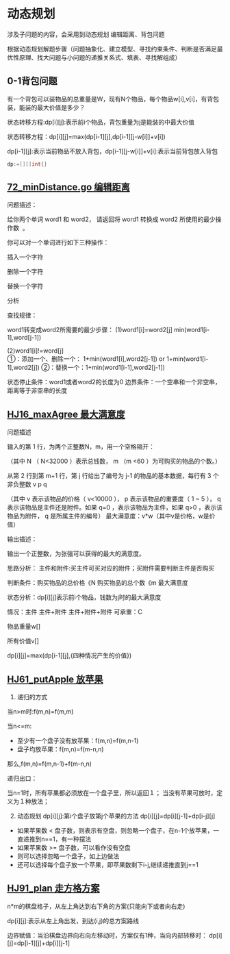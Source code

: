 # 动态规划

涉及子问题的内容，会采用到动态规划
编辑距离、背包问题

根据动态规划解题步骤（问题抽象化、建立模型、寻找约束条件、判断是否满足最优性原理、找大问题与小问题的递推关系式、填表、寻找解组成）


## 0-1背包问题
有一个背包可以装物品的总重量是W，现有N个物品，每个物品w[i],v[i]，有背包装，能装的最大价值是多少？

状态转移方程:dp[i][j]:表示前i个物品，背包重量为j是能装的中最大价值

状态转移方程：dp[i][j]=max(dp[i-1][j],dp[i-1][j-w[i]]+v[i])

dp[i-1][j]:表示当前物品不放入背包，dp[i-1][j-w[i]]+v[i]:表示当前背包放入背包

```go
dp:=[][]int{}
```

## [72_minDistance.go 编辑距离](https://leetcode.cn/problems/edit-distance/)

问题描述：

给你两个单词 word1 和 word2， 请返回将 word1 转换成 word2 所使用的最少操作数  。

你可以对一个单词进行如下三种操作：

插入一个字符

删除一个字符

替换一个字符

分析

查找规律：

word1转变成word2所需要的最少步骤：
(1)word1[i]=word2[j] min(word1[i-1],word[j-1])

(2)word1[i]!=word[j]  
①：添加一个、删除一个： 1+min(word1[i],word2[j-1]) or 1+min(word1[i-1],word2[j])
②：替换一个：1+min(word1[i-1],word2[j-1])

状态停止条件：word1或者word2的长度为0
边界条件：一个空串和一个非空串，距离等于非空串的长度

## [HJ16_maxAgree 最大满意度](https://www.nowcoder.com/practice/f9c6f980eeec43ef85be20755ddbeaf4?tpId=37&rp=1&ru=%2Fexam%2Foj%2Fta&qru=%2Fexam%2Foj%2Fta&sourceUrl=%2Fexam%2Foj%2Fta%3FtpId%3D37&difficulty=&judgeStatus=&tags=593&title=&gioEnter=menu)

问题描述

输入的第 1 行，为两个正整数N，m，用一个空格隔开：

（其中 N （ N<32000 ）表示总钱数， m （m <60 ）为可购买的物品的个数。）


从第 2 行到第 m+1 行，第 j 行给出了编号为 j-1 的物品的基本数据，每行有 3 个非负整数 v p q


（其中 v 表示该物品的价格（ v<10000 ）， p 表示该物品的重要度（ 1 ~ 5 ）， q 表示该物品是主件还是附件。如果 q=0 ，表示该物品为主件，如果 q>0 ，表示该物品为附件， q 是所属主件的编号）
 最大满意度：v*w（其中v是价格，w是价值）

输出描述：

 输出一个正整数，为张强可以获得的最大的满意度。

 思路分析：
 主件和附件:买主件可买对应的附件；买附件需要判断主件是否购买

 判断条件：购买物品的总价格《N   购买物品的总个数《m
 最大满意度

状态分析：dp[i][j]表示前i个物品，钱数为j时的最大满意度

情况：主件  主件+附件 主件+附件+附件
可承重：C

物品重量w[]

所有价值v[]

dp[i][j]=max(dp[i-1][j],{四种情况产生的价值})

## [HJ61_putApple 放苹果](https://www.nowcoder.com/practice/bfd8234bb5e84be0b493656e390bdebf?tpId=37&rp=1&ru=%2Fexam%2Foj%2Fta&qru=%2Fexam%2Foj%2Fta&sourceUrl=%2Fexam%2Foj%2Fta%3FtpId%3D37&difficulty=&judgeStatus=&tags=593&title=&gioEnter=menu)

1. 递归的方式

当n>m时:f(m,n)=f(m,m)

当n<=m:

- 至少有一个盘子没有放苹果：f(m,n)=f(m,n-1)
- 盘子均放苹果：f(m,n)=f(m-n,n)

那么,f(m,n)=f(m,n-1)+f(m-n,n)

递归出口：

当n=1时，所有苹果都必须放在一个盘子里，所以返回１；
当没有苹果可放时，定义为１种放法；

2. 动态规划
dp[i][j]:第i个盘子放第j个苹果的方法
dp[i][j]=dp[i][j-1]+dp[i-j][j]

- 如果苹果数 < 盘子数，则表示有空盘，则忽略一个盘子，在n-1个放苹果，一直递推到n==1，有一种摆法
- 如果苹果数 >= 盘子数，可以看作没有空盘
- 则可以选择忽略一个盘子，如上边做法
- 还可以选择每个盘子放一个苹果，即苹果数剩下i-j,继续递推直到j==1

## [HJ91_plan 走方格方案](https://www.nowcoder.com/practice/e2a22f0305eb4f2f9846e7d644dba09b?tpId=37&rp=1&ru=%2Fexam%2Foj%2Fta&qru=%2Fexam%2Foj%2Fta&sourceUrl=%2Fexam%2Foj%2Fta%3FtpId%3D37&difficulty=&judgeStatus=&tags=593&title=&gioEnter=menu)

n*m的棋盘格子，从左上角达到右下角的方案(只能向下或者向右走)

dp[i][j]:表示从左上角出发，到达(i,j)的总方案路线

边界赋值：当沿棋盘边界向右向左移动时，方案仅有1种，当向内部转移时：
dp[i][j]=dp[i-1][j]+dp[i][j-1]